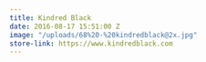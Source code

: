 ```yaml
---
title: Kindred Black
date: 2016-08-17 15:51:00 Z
image: "/uploads/68%20-%20kindredblack@2x.jpg"
store-link: https://www.kindredblack.com
---
```


